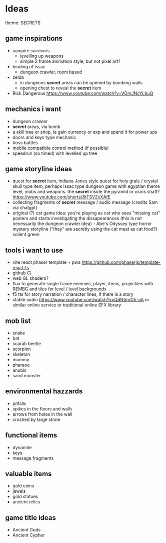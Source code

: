 # Ideas

theme: SECRETS

## game inspirations

- vampire survivors
  - levelling up weapons
  - simple 2 frame animation style, but not pixel art?
- binding of issac
  - dungeon crawler, room based
- zelda
  - in dungeons **secret** areas can be opened by bombing walls
  - opening chest to reveal the **secret** item
- Rick Dangerous https://www.youtube.com/watch?v=VDmJNcYLbuQ

## mechanics i want

- dungeon crawler
- **secret** areas, via bomb
- a skill tree or shop, ie gain currency or exp and spend it for power ups
- doors and keys type mechanic
- boss battles
- mobile compatible control method (if possible)
- speedrun (so timed) with levelled up tree

## game storyline ideas

- quest for **secret** item, Indiana Jones style quest for holy grale / crystal skull type item, perhaps issac type dungeon game with egyptian theme level, mobs and weapons. the **secret** inside the pyramid or osiris shaft? https://www.youtube.com/shorts/8tTSVZvXAfE
- collecting fragments of **secret** message / audio message (credits Sam via chatgpt)
- original (?) cat game idea: you're playing as cat who sees "missing cat" posters and starts investigating the dissapearances (this is not necessarily the dungeon crawler idea) - Abe's Odyssey type horror mystery storyline ("they" are secretly using the cat meat as cat food?) soilent green

## tools i want to use

- vite react phaser template + pwa https://github.com/phaserjs/template-react-ts
- github CI
- web GL shaders?
- flux to generate single frame enemies, player, items, projectiles with REMBG and tiles for level / level backgrounds
- f5 tts for story narration / character lines, if there is a story
- stable audio https://www.youtube.com/watch?v=QdNtmrDh-aA or similar online service or traditional online SFX library

## mob list

- snake
- bat
- scarab beetle
- scorpion
- skeleton
- mummy
- pharaoe
- anubis
- sand monster

## environmental hazzards

- pitfalls
- spikes in the floors and walls
- arrows from holes in the wall
- crushed by large stone

## functional items

- dynamite
- keys
- message fragments

## valuable items

- gold coins
- jewels
- gold statues
- ancient relics

## game title ideas

- Ancient Gods
- Ancient Cypher
